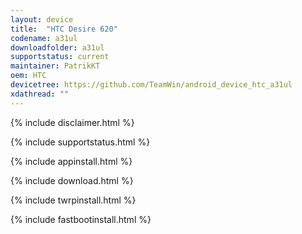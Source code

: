 ```yaml
---
layout: device
title:  "HTC Desire 620" 
codename: a31ul
downloadfolder: a31ul
supportstatus: current
maintainer: PatrikKT
oem: HTC
devicetree: https://github.com/TeamWin/android_device_htc_a31ul
xdathread: ""
---
```


{% include disclaimer.html %}

{% include supportstatus.html %}

{% include appinstall.html %}

{% include download.html %}

{% include twrpinstall.html %}

{% include fastbootinstall.html %}
